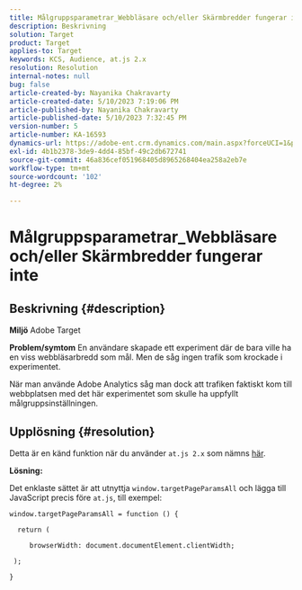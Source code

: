 ```yaml
---
title: Målgruppsparametrar_Webbläsare och/eller Skärmbredder fungerar inte
description: Beskrivning
solution: Target
product: Target
applies-to: Target
keywords: KCS, Audience, at.js 2.x
resolution: Resolution
internal-notes: null
bug: false
article-created-by: Nayanika Chakravarty
article-created-date: 5/10/2023 7:19:06 PM
article-published-by: Nayanika Chakravarty
article-published-date: 5/10/2023 7:32:45 PM
version-number: 5
article-number: KA-16593
dynamics-url: https://adobe-ent.crm.dynamics.com/main.aspx?forceUCI=1&pagetype=entityrecord&etn=knowledgearticle&id=33aea286-67ef-ed11-8849-6045bd006239
exl-id: 4b1b2378-3de9-4dd4-85bf-49c2db672741
source-git-commit: 46a836cef051968405d8965268404ea258a2eb7e
workflow-type: tm+mt
source-wordcount: '102'
ht-degree: 2%

---
```


# Målgruppsparametrar_Webbläsare och/eller Skärmbredder fungerar inte

## Beskrivning {#description}

<b>Miljö</b>
Adobe Target


<b>Problem/symtom</b>
En användare skapade ett experiment där de bara ville ha en viss webbläsarbredd som mål. Men de såg ingen trafik som krockade i experimentet.

När man använde Adobe Analytics såg man dock att trafiken faktiskt kom till webbplatsen med det här experimentet som skulle ha uppfyllt målgruppsinställningen.


## Upplösning {#resolution}


Detta är en känd funktion när du använder `at.js 2.x` som nämns [här](https://experienceleague.adobe.com/docs/target-dev/developer/client-side/at-js-implementation/upgrading-from-atjs-1x-to-atjs-20.html).

<b>Lösning:</b>

Det enklaste sättet är att utnyttja `window.targetPageParamsAll` och lägga till JavaScript precis före `at.js`, till exempel:


```
window.targetPageParamsAll = function () {

  return (

     browserWidth: document.documentElement.clientWidth;

 );

}
```
